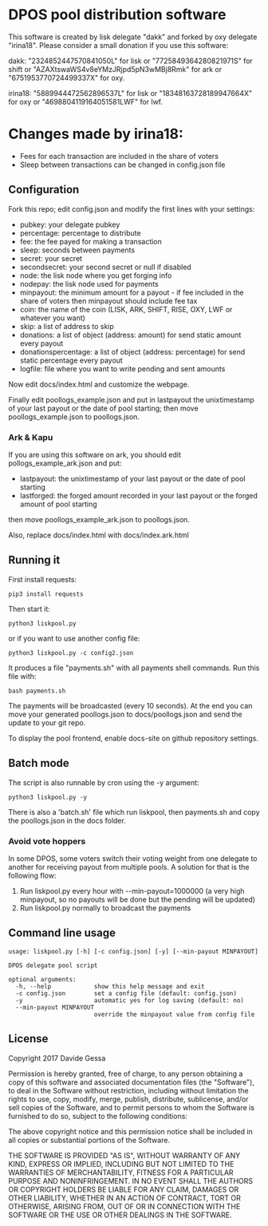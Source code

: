 # DPOS pool distribution software
This software is created by lisk delegate "dakk" and forked by oxy delegate "irina18". 
Please consider a small donation if you use this software: 

dakk: "2324852447570841050L" for lisk or "7725849364280821971S" for shift or
"AZAXtswaWS4v8eYMzJRjpd5pN3wMBj8Rmk" for ark or "6751953770724499337X" for oxy.

irina18: "5889944472562896537L" for lisk or "18348163728189947664X" for oxy or "4698804119164051581LWF" for lwf.

# Changes made by irina18:
- Fees for each transaction are included in the share of voters
- Sleep between transactions can be changed in config.json file

## Configuration
Fork this repo; edit config.json and modify the first lines with your settings:

- pubkey: your delegate pubkey
- percentage: percentage to distribute
- fee: the fee payed for making a transaction
- sleep: seconds between payments
- secret: your secret
- secondsecret: your second secret or null if disabled
- node: the lisk node where you get forging info
- nodepay: the lisk node used for payments
- minpayout: the minimum amount for a payout - if fee included in the share of voters then minpayout should include fee tax
- coin: the name of the coin (LISK, ARK, SHIFT, RISE, OXY, LWF or whatever you want)
- skip: a list of address to skip
- donations: a list of object (address: amount) for send static amount every payout
- donationspercentage: a list of object (address: percentage) for send static percentage every payout
- logfile: file where you want to write pending and sent amounts


Now edit docs/index.html and customize the webpage.

Finally edit poollogs_example.json and put in lastpayout the unixtimestamp of your last payout or the
date of pool starting; then move poollogs_example.json to poollogs.json.

### Ark & Kapu
If you are using this software on ark, you should edit pollogs_example_ark.json and put:

- lastpayout: the unixtimestamp of your last payout or the date of pool starting 
- lastforged: the forged amount recorded in your last payout or the forged amount of pool starting

then move poollogs_example_ark.json to poollogs.json.

Also, replace docs/index.html with docs/index.ark.html

## Running it

First install requests:

`pip3 install requests`

Then start it:

`python3 liskpool.py`

or if you want to use another config file:

`python3 liskpool.py -c config2.json`

It produces a file "payments.sh" with all payments shell commands. Run this file with:

`bash payments.sh`

The payments will be broadcasted (every 10 seconds). At the end you can move your generated
poollogs.json to docs/poollogs.json and send the update to your git repo.

To display the pool frontend, enable docs-site on github repository settings.


## Batch mode

The script is also runnable by cron using the -y argument:

`python3 liskpool.py -y`

There is also a 'batch.sh' file which run liskpool, then payments.sh and copy the poollogs.json
in the docs folder.


### Avoid vote hoppers

In some DPOS, some voters switch their voting weight from one delegate to another for
receiving payout from multiple pools. A solution for that is the following flow:

1. Run liskpool.py every hour with --min-payout=1000000 (a very high minpayout, so no payouts will be done but the pending will be updated)
2. Run liskpool.py normally to broadcast the payments


## Command line usage

```
usage: liskpool.py [-h] [-c config.json] [-y] [--min-payout MINPAYOUT]

DPOS delegate pool script

optional arguments:
  -h, --help            show this help message and exit
  -c config.json        set a config file (default: config.json)
  -y                    automatic yes for log saving (default: no)
  --min-payout MINPAYOUT
                        override the minpayout value from config file
```

## License
Copyright 2017 Davide Gessa

Permission is hereby granted, free of charge, to any person obtaining a copy of this software and associated documentation files (the "Software"), to deal in the Software without restriction, including without limitation the rights to use, copy, modify, merge, publish, distribute, sublicense, and/or sell copies of the Software, and to permit persons to whom the Software is furnished to do so, subject to the following conditions:

The above copyright notice and this permission notice shall be included in all copies or substantial portions of the Software.

THE SOFTWARE IS PROVIDED "AS IS", WITHOUT WARRANTY OF ANY KIND, EXPRESS OR IMPLIED, INCLUDING BUT NOT LIMITED TO THE WARRANTIES OF MERCHANTABILITY, FITNESS FOR A PARTICULAR PURPOSE AND NONINFRINGEMENT. IN NO EVENT SHALL THE AUTHORS OR COPYRIGHT HOLDERS BE LIABLE FOR ANY CLAIM, DAMAGES OR OTHER LIABILITY, WHETHER IN AN ACTION OF CONTRACT, TORT OR OTHERWISE, ARISING FROM, OUT OF OR IN CONNECTION WITH THE SOFTWARE OR THE USE OR OTHER DEALINGS IN THE SOFTWARE.

